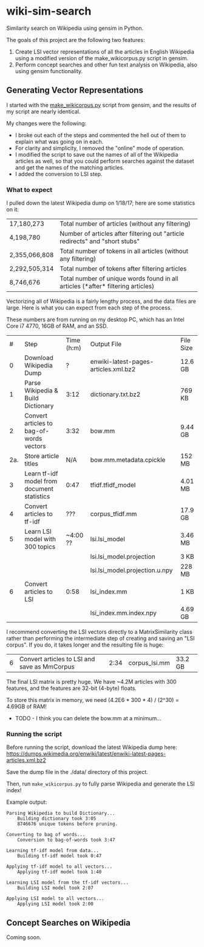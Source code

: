 # wiki-sim-search #
Similarity search on Wikipedia using gensim in Python.

The goals of this project are the following two features:

1. Create LSI vector representations of all the articles in English Wikipedia using a modified version of the make_wikicorpus.py script in gensim.
2. Perform concept searches and other fun text analysis on Wikipedia, also using gensim functionality.

## Generating Vector Representations ##

I started with the [make_wikicorpus.py](https://github.com/RaRe-Technologies/gensim/blob/develop/gensim/scripts/make_wikicorpus.py) script from gensim, and the results of my script are nearly identical.

My changes were the following:
* I broke out each of the steps and commented the hell out of them to explain what was going on in each.
* For clarity and simplicity, I removed the "online" mode of operation.
* I modified the script to save out the names of all of the Wikipedia articles as well, so that you could perform searches against the dataset and get the names of the matching articles.
* I added the conversion to LSI step.

### What to expect ###

I pulled down the latest Wikipedia dump on 1/18/17; here are some statistics on it:

<table>
<tr><td>17,180,273</td><td>Total number of articles (without any filtering)</td></tr>
<tr><td>4,198,780</td><td>Number of articles after filtering out "article redirects" and "short stubs"</td></tr>
<tr><td>2,355,066,808</td><td>Total number of tokens in all articles (without any filtering)</td></tr>
<tr><td>2,292,505,314</td><td>Total number of tokens after filtering articles</td></tr>
<tr><td>8,746,676</td><td>Total number of unique words found in all articles (*after* filtering articles)</td></tr>
</table>

Vectorizing all of Wikipedia is a fairly lengthy process, and the data files are large. Here is what you can expect from each step of the process.

These numbers are from running on my desktop PC, which has an Intel Core i7 4770, 16GB of RAM, and an SSD.

<table>
<tr><td>#</td><td>Step</td><td>Time (h:m)</td><td>Output File</td><td>File Size</td></tr>
<tr><td>0</td><td>Download Wikipedia Dump</td><td>?</td><td>enwiki-latest-pages-articles.xml.bz2</td><td>12.6 GB</td></tr>
<tr><td>1</td><td>Parse Wikipedia & Build Dictionary</td><td>3:12</td><td>dictionary.txt.bz2</td><td>769 KB</td></tr>
<tr><td>2</td><td>Convert articles to bag-of-words vectors</td><td>3:32</td><td>bow.mm</td><td>9.44 GB</td></tr>
<tr><td>2a.</td><td>Store article titles</td><td>N/A</td><td>bow.mm.metadata.cpickle</td><td>152 MB</td></tr>
<tr><td>3</td><td>Learn tf-idf model from document statistics</td><td>0:47</td><td>tfidf.tfidf_model</td><td>4.01 MB</td></tr>
<tr><td>4</td><td>Convert articles to tf-idf</td><td>???</td><td>corpus_tfidf.mm</td><td>17.9 GB</td></tr>
<tr><td>5</td><td>Learn LSI model with 300 topics</td><td>~4:00 ??</td><td>lsi.lsi_model</td><td>3.46 MB</td></tr>
<tr><td></td><td></td><td></td><td>lsi.lsi_model.projection</td><td>3 KB</td></tr>
<tr><td></td><td></td><td></td><td>lsi.lsi_model.projection.u.npy</td><td>228 MB</td></tr>
<tr><td>6</td><td>Convert articles to LSI</td><td>0:58</td><td>lsi_index.mm</td><td>1 KB</td></tr>
<tr><td></td><td></td><td></td><td>lsi_index.mm.index.npy</td><td>4.69 GB</td></tr>
</table>

I recommend converting the LSI vectors directly to a MatrixSimilarity class rather than performing the intermediate step of creating and saving an "LSI corpus". If you do, it takes longer and the resulting file is huge:

<table>
<tr><td>6</td><td>Convert articles to LSI and save as MmCorpus</td><td>2:34</td><td>corpus_lsi.mm</td><td>33.2 GB</td></tr>
</table>

The final LSI matrix is pretty huge. We have ~4.2M articles with 300 features, and the features are 32-bit (4-byte) floats. 

To store this matrix in memory, we need (4.2E6 * 300 * 4) / (2^30) = 4.69GB of RAM!

* TODO - I think you can delete the bow.mm at a minimum...

### Running the script ###

Before running the script, download the latest Wikipedia dump here:
https://dumps.wikimedia.org/enwiki/latest/enwiki-latest-pages-articles.xml.bz2

Save the dump file in the ./data/ directory of this project.

Then, run `make_wikicorpus.py` to fully parse Wikipedia and generate the LSI index!

Example output:

```
Parsing Wikipedia to build Dictionary...
    Building dictionary took 3:05
    8746676 unique tokens before pruning.

Converting to bag of words...
    Conversion to bag-of-words took 3:47

Learning tf-idf model from data...
    Building tf-idf model took 0:47
     
Applying tf-idf model to all vectors...
    Applying tf-idf model took 1:40

Learning LSI model from the tf-idf vectors...
    Building LSI model took 2:07

Applying LSI model to all vectors...
    Applying LSI model took 2:00
```

## Concept Searches on Wikipedia ##
Coming soon.